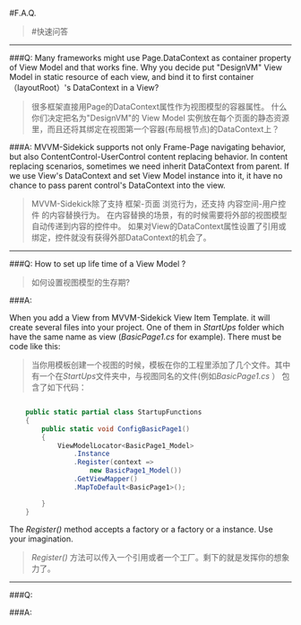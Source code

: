 #F.A.Q.
>#快速问答


---------------------
###Q: 
Many frameworks might use Page.DataContext as container property of View Model and that works fine. Why you decide put "DesignVM" View Model in static resource of each view, and bind it to first container（layoutRoot）'s DataContext in a View? 
>很多框架直接用Page的DataContext属性作为视图模型的容器属性。 什么你们决定把名为"DesignVM"的 View Model 实例放在每个页面的静态资源里，而且还将其绑定在视图第一个容器(布局根节点)的DataContext上？

###A:
 MVVM-Sidekick supports not only Frame-Page navigating behavior, but also ContentControl-UserControl content replacing behavior. In content replacing scenarios, sometimes we need inherit DataContext from parent. If we use View's DataContext and set View Model instance into it, it have no chance to pass parent control's DataContext into the view.     
>MVVM-Sidekick除了支持 框架-页面 浏览行为，还支持 内容空间-用户控件 的内容替换行为。 在内容替换的场景，有的时候需要将外部的视图模型自动传递到内容的控件中。 如果对View的DataContext属性设置了引用或绑定，控件就没有获得外部DataContext的机会了。

-------------
###Q: 
How to set up life time of a View Model ?

>如何设置视图模型的生存期?

###A: 

When you add a View from MVVM-Sidekick View Item Template. it will create several files into your project. One of them in *StartUps* folder which have the same name as view (*BasicPage1.cs* for example). There must be code like this:
>当你用模板创建一个视图的时候，模板在你的工程里添加了几个文件。其中有一个在*StartUps*文件夹中，与视图同名的文件(例如*BasicPage1.cs* ） 包含了如下代码：

```csharp

	public static partial class StartupFunctions
	{
		public static void ConfigBasicPage1()
		{
			ViewModelLocator<BasicPage1_Model>
				.Instance
				.Register(context =>
					new BasicPage1_Model())
				.GetViewMapper()
				.MapToDefault<BasicPage1>();

		}
	}
```

The *Register()* method accepts a factory or a factory or a instance. Use your imagination.
>*Register()* 方法可以传入一个引用或者一个工厂。剩下的就是发挥你的想象力了。

--------

###Q: 


###A: